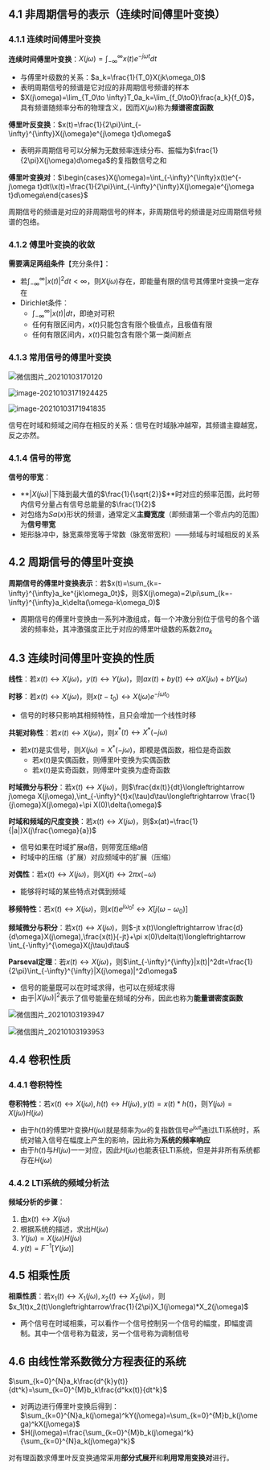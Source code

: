 ## 4.1 非周期信号的表示（连续时间傅里叶变换）

### 4.1.1 连续时间傅里叶变换

**连续时间傅里叶变换**：$X(j\omega)=\int_{-\infty}^{\infty}x(t)e^{-j\omega t}dt$

- 与傅里叶级数的关系：$a_k=\frac{1}{T_0}X(jk\omega_0)$
- 表明周期信号的频谱是它对应的非周期信号频谱的样本
- $X(j\omega)=\lim_{T_0\to \infty}T_0a_k=\lim_{f_0\to0}\frac{a_k}{f_0}$，具有频谱随频率分布的物理含义，因而$X(j\omega)$称为**频谱密度函数**

**傅里叶反变换**：$x(t)=\frac{1}{2\pi}\int_{-\infty}^{\infty}X(j\omega)e^{j\omega t}d\omega$

- 表明非周期信号可以分解为无数频率连续分布、振幅为$\frac{1}{2\pi}X(j\omega)d\omega$的复指数信号之和

**傅里叶变换对**：$\begin{cases}X(j\omega)=\int_{-\infty}^{\infty}x(t)e^{-j\omega t}dt\\x(t)=\frac{1}{2\pi}\int_{-\infty}^{\infty}X(j\omega)e^{j\omega t}d\omega\end{cases}$

周期信号的频谱是对应的非周期信号的样本，非周期信号的频谱是对应周期信号频谱的包络。

### 4.1.2 傅里叶变换的收敛

**需要满足两组条件**【充分条件】：

- 若$\int_{-\infty}^{\infty}|x(t)|^2dt<\infty$，则$X(j\omega)$存在，即能量有限的信号其傅里叶变换一定存在
- Dirichlet条件：
	- $\int_{-\infty}^{\infty}|x(t)|dt$，即绝对可积
	- 任何有限区间内，$x(t)$只能包含有限个极值点，且极值有限
	- 任何有限区间内，$x(t)$只能包含有限个第一类间断点

### 4.1.3 常用信号的傅里叶变换

![微信图片_20210103170120](img/微信图片_20210103170120-1609665315231.jpg)

![image-20210103171924425](img/image-20210103171924425.png)

![image-20210103171941835](img/image-20210103171941835.png)

信号在时域和频域之间存在相反的关系：信号在时域脉冲越窄，其频谱主瓣越宽，反之亦然。

### 4.1.4 信号的带宽

**信号的带宽**：

- **$|X(j\omega)|$下降到最大值的$\frac{1}{\sqrt{2}}$**时对应的频率范围，此时带内信号分量占有信号总能量的$\frac{1}{2}$
- 对包络为$Sa(x)$形状的频谱，通常定义**主瓣宽度**（即频谱第一个零点内的范围）为**信号带宽**
- 矩形脉冲中，脉宽乘带宽等于常数（脉宽带宽积）——频域与时域相反的关系



## 4.2 周期信号的傅里叶变换

**周期信号的傅里叶变换表示**：若$x(t)=\sum_{k=-\infty}^{\infty}a_ke^{jk\omega_0t}$，则$X(j\omega)=2\pi\sum_{k=-\infty}^{\infty}a_k\delta(\omega-k\omega_0)$

- 周期信号的傅里叶变换由一系列冲激组成，每一个冲激分别位于信号的各个谐波的频率处，其冲激强度正比于对应的傅里叶级数的系数$2\pi a_k$

## 4.3 连续时间傅里叶变换的性质

**线性**：若$x(t)\longleftrightarrow X(j\omega)，y(t)\longleftrightarrow Y(j\omega)$，则$ax(t)+by(t)\longleftrightarrow aX(j\omega)+bY(j\omega)$

**时移**：若$x(t)\longleftrightarrow X(j\omega)$，则$x(t-t_0)\longleftrightarrow X(j\omega)e^{-j\omega t_0}$

- 信号的时移只影响其相频特性，且只会增加一个线性时移

**共轭对称性**：若$x(t)\longleftrightarrow X(j\omega)$，则$x^*(t)\longleftrightarrow X^*(-j\omega)$

- 若$x(t)$是实信号，则$X(j\omega)=X^*(-j\omega)$，即模是偶函数，相位是奇函数
	- 若$x(t)$是实偶函数，则傅里叶变换为实偶函数
	- 若$x(t)$是实奇函数，则傅里叶变换为虚奇函数

**时域微分与积分**：若$x(t)\longleftrightarrow X(j\omega)$，则$\frac{dx(t)}{dt}\longleftrightarrow j\omega X(j\omega),\int_{-\infty}^{t}x(\tau)d\tau\longleftrightarrow \frac{1}{j\omega}X(j\omega)+\pi X(0)\delta(\omega)$

**时域和频域的尺度变换**：若$x(t)\longleftrightarrow X(j\omega)$，则$x(at)=\frac{1}{|a|}X(j\frac{\omega}{a})$

- 信号如果在时域扩展a倍，则带宽压缩a倍
- 时域中的压缩（扩展）对应频域中的扩展（压缩）

**对偶性**：若$x(t)\longleftrightarrow X(j\omega)$，则$X(jt)\longleftrightarrow2\pi x(-\omega)$

- 能够将时域的某些特点对偶到频域

**移频特性**：若$x(t)\longleftrightarrow X(j\omega)$，则$x(t)e^{j\omega_0t}\longleftrightarrow X[j(\omega-\omega_0)]$

**频域微分与积分**：若$x(t)\longleftrightarrow X(j\omega)$，则$-jt x(t)\longleftrightarrow \frac{d}{d\omega}X(j\omega),\frac{x(t)}{-jt}+\pi x(0)\delta(t)\longleftrightarrow \int_{-\infty}^{\omega}X(j\tau)d\tau$

**Parseval定理**：若$x(t)\longleftrightarrow X(j\omega)$，则$\int_{-\infty}^{\infty}|x(t)|^2dt=\frac{1}{2\pi}\int_{-\infty}^{\infty}|X(j\omega)|^2d\omega$

- 信号的能量既可以在时域求得，也可以在频域求得
- 由于$|X(j\omega)|^2$表示了信号能量在频域的分布，因此也称为**能量谱密度函数**

![微信图片_20210103193947](img/微信图片_20210103193947-1609674293020.jpg)

![微信图片_20210103193953](img/微信图片_20210103193953.jpg)

## 4.4 卷积性质

### 4.4.1 卷积特性

**卷积特性**：若$x(t)\longleftrightarrow X(j\omega),h(t)\longleftrightarrow H(j\omega),y(t)=x(t)*h(t)$，则$Y(j\omega)=X(j\omega)H(j\omega)$

- 由于$h(t)$的傅里叶变换$H(j\omega)$就是频率为$\omega$的复指数信号$e^{j\omega t}$通过LTI系统时，系统对输入信号在幅度上产生的影响，因此称为**系统的频率响应**
- 由于$h(t)$与$H(j\omega)$一一对应，因此$H(j\omega)$也能表征LTI系统，但是并非所有系统都存在$H(j\omega)$

### 4.4.2 LTI系统的频域分析法

**频域分析的步骤**：

1. 由$x(t)\longleftrightarrow X(j\omega)$
2. 根据系统的描述，求出$H(j\omega)$
3. $Y(j\omega)=X(j\omega)H(j\omega)$
4. $y(t)=F^{-1}[Y(j\omega)]$

## 4.5 相乘性质

**相乘性质**：若$x_1(t)\longleftrightarrow X_1(j\omega),x_2(t)\longleftrightarrow X_2(j\omega)$，则$x_1(t)x_2(t)\longleftrightarrow\frac{1}{2\pi}X_1(j\omega)*X_2(j\omega)$

- 两个信号在时域相乘，可以看作一个信号控制另一个信号的幅度，即幅度调制。其中一个信号称为载波，另一个信号称为调制信号

## 4.6 由线性常系数微分方程表征的系统

$\sum_{k=0}^{N}a_k\frac{d^{k}y(t)}{dt^k}=\sum_{k=0}^{M}b_k\frac{d^kx(t)}{dt^k}$

- 对两边进行傅里叶变换后得到：$\sum_{k=0}^{N}a_k(j\omega)^kY(j\omega)=\sum_{k=0}^{M}b_k(j\omega)^kX(j\omega)$
- $H(j\omega)=\frac{\sum_{k=0}^{M}b_k(j\omega)^k}{\sum_{k=0}^{N}a_k(j\omega)^k}$

对有理函数求傅里叶反变换通常采用**部分式展开**和**利用常用变换对**进行。